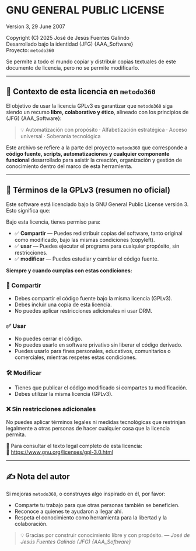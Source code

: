 # GNU GENERAL PUBLIC LICENSE

Version 3, 29 June 2007

Copyright (C) 2025 José de Jesús Fuentes Galindo  
Desarrollado bajo la identidad (JFG) {AAA_Software}  
Proyecto: `metodo360`

Se permite a todo el mundo copiar y distribuir copias textuales de este documento de licencia, pero no se permite modificarlo.

---

## 📘 Contexto de esta licencia en `metodo360`

El objetivo de usar la licencia GPLv3 es garantizar que `metodo360` siga siendo un recurso **libre, colaborativo y ético**, alineado con los principios de (JFG) {AAA_Software}:

> 💡 Automatización con propósito · Alfabetización estratégica · Acceso universal · Soberanía tecnológica

Este archivo se refiere a la parte del proyecto `metodo360` que corresponde a **código fuente, scripts, automatizaciones y cualquier componente funcional** desarrollado para asistir la creación, organización y gestión de conocimiento dentro del marco de esta herramienta.

---

## 📜 Términos de la GPLv3 (resumen no oficial)

Este software está licenciado bajo la GNU General Public License versión 3. Esto significa que:

Bajo esta licencia, tienes permiso para:

- ✅ **Compartir** — Puedes redistribuir copias del software, tanto original como modificado, bajo las mismas condiciones (copyleft).
- ✅ **usar** — Puedes ejecutar el programa para cualquier propósito, sin restricciones.
- ✅ **modificar** — Puedes estudiar y cambiar el código fuente.

**Siempre y cuando cumplas con estas condiciones:**

### 🔄 Compartir

- Debes compartir el código fuente bajo la misma licencia (GPLv3).
- Debes incluir una copia de esta licencia.
- No puedes aplicar restricciones adicionales ni usar DRM.

### ✅ Usar

- No puedes cerrar el código.
- No puedes usarlo en software privativo sin liberar el código derivado.
- Puedes usarlo para fines personales, educativos, comunitarios o comerciales, mientras respetes estas condiciones.

### 🛠️ Modificar

- Tienes que publicar el código modificado si compartes tu modificación.
- Debes utilizar la misma licencia (GPLv3).

### ❌ Sin restricciones adicionales

No puedes aplicar términos legales ni medidas tecnológicas que restrinjan legalmente a otras personas de hacer cualquier cosa que la licencia permita.

📎 Para consultar el texto legal completo de esta licencia:  
🔗 https://www.gnu.org/licenses/gpl-3.0.html

---

## ✍️ Nota del autor

Si mejoras `metodo360`, o construyes algo inspirado en él, por favor:

- Comparte tu trabajo para que otras personas también se beneficien.
- Reconoce a quienes te ayudaron a llegar ahí.
- Respeta el conocimiento como herramienta para la libertad y la colaboración.

> 💡 Gracias por construir conocimiento libre y con propósito.
> _— José de Jesús Fuentes Galindo (JFG) {AAA_Software}_
